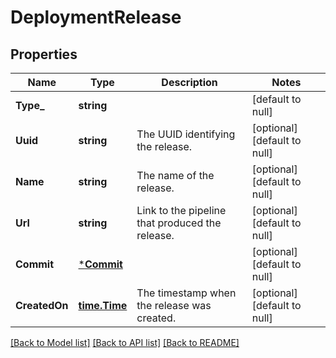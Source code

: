 # DeploymentRelease

## Properties
Name | Type | Description | Notes
------------ | ------------- | ------------- | -------------
**Type_** | **string** |  | [default to null]
**Uuid** | **string** | The UUID identifying the release. | [optional] [default to null]
**Name** | **string** | The name of the release. | [optional] [default to null]
**Url** | **string** | Link to the pipeline that produced the release. | [optional] [default to null]
**Commit** | [***Commit**](commit.md) |  | [optional] [default to null]
**CreatedOn** | [**time.Time**](time.Time.md) | The timestamp when the release was created. | [optional] [default to null]

[[Back to Model list]](../README.md#documentation-for-models) [[Back to API list]](../README.md#documentation-for-api-endpoints) [[Back to README]](../README.md)

